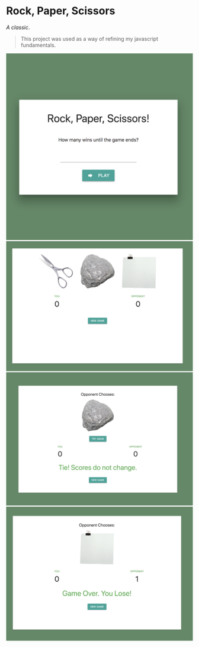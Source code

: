 # Rock, Paper, Scissors

  *A classic*. 

> This project was used as a way of refining my javascript fundamentals. 

![](screenshot/p1.png)
![](screenshot/p2.png)
![](screenshot/p3.png)
![](screenshot/p4.png)